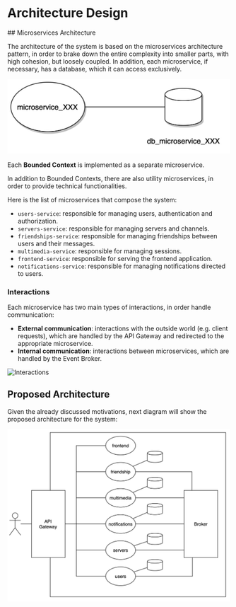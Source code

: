 # Architecture Design

## Microservices Architecture

The architecture of the system is based on the microservices architecture pattern, in order to brake down the entire complexity into smaller parts, with high cohesion, but loosely coupled.
In addition, each microservice, if necessary, has a database, which it can access exclusively.

![Microservices Architecture](./img/microservice-db.jpg)

Each **Bounded Context** is implemented as a separate microservice.

In addition to Bounded Contexts, there are also utility microservices, in order to provide technical functionalities.

Here is the list of microservices that compose the system:

- `users-service`: responsible for managing users, authentication and authorization.
- `servers-service`: responsible for managing servers and channels.
- `friendships-service`: responsible for managing friendships between users and their messages.
- `multimedia-service`: responsible for managing sessions.
- `frontend-service`: responsible for serving the frontend application.
- `notifications-service`: responsible for managing notifications directed to users.

### Interactions

Each microservice has two main types of interactions, in order handle communication:

- **External communication**: interactions with the outside world (e.g. client requests), which are handled by the API Gateway and redirected to the appropriate microservice.
- **Internal communication**: interactions between microservices, which are handled by the Event Broker.

![Interactions](./img/interactions.jpg)

## Proposed Architecture

Given the already discussed motivations, next diagram will show the proposed architecture for the system:

![Proposed Architecture](./img/proposed-architecture.jpg)
